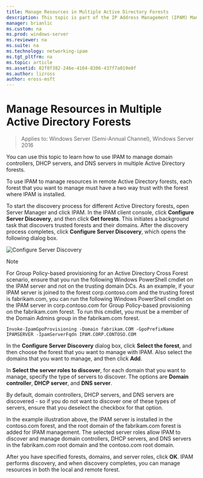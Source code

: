 ```yaml
---
title: Manage Resources in Multiple Active Directory Forests
description: This topic is part of the IP Address Management (IPAM) Management guide in Windows Server 2016.
manager: brianlic
ms.custom: na
ms.prod: windows-server
ms.reviewer: na
ms.suite: na
ms.technology: networking-ipam
ms.tgt_pltfrm: na
ms.topic: article
ms.assetid: 82f8f382-246e-4164-8306-437f7a019e0f
ms.author: lizross
author: eross-msft
---
```

# Manage Resources in Multiple Active Directory Forests

>Applies to: Windows Server (Semi-Annual Channel), Windows Server 2016

You can use this topic to learn how to use IPAM to manage domain controllers, DHCP servers, and DNS servers in multiple Active Directory forests.  
  
To use IPAM to manage resources in remote Active Directory forests, each forest that you want to manage must have a two way trust with the forest where IPAM is installed.  
  
To start the discovery process for different Active Directory forests, open Server Manager and click IPAM. In the IPAM client console, click **Configure Server Discovery**, and then click **Get forests**. This initiates a background task that discovers trusted forests and their domains. After the discovery process completes, click **Configure Server Discovery**, which opens the following dialog box.  
  
![Configure Server Discovery](../../media/Manage-Resources-in-Multiple-Active-Directory-Forests/ipam_serverdiscovery.jpg)  

>[!NOTE]
>For Group Policy\-based provisioning for an Active Directory Cross Forest scenario, ensure that you run the following Windows PowerShell cmdlet on the IPAM server and not on the trusting domain DCs. As an example, if your IPAM server is joined to the forest corp.contoso.com and the trusting forest is fabrikam.com, you can run the following Windows PowerShell cmdlet on the IPAM server in corp.contoso.com for Group Policy\-based provisioning on the fabrikam.com forest. To run this cmdlet, you must be a member of the Domain Admins group in the fabrikam.com forest.

    
    Invoke-IpamGpoProvisioning -Domain fabrikam.COM -GpoPrefixName IPAMSERVER -IpamServerFqdn IPAM.CORP.CONTOSO.COM
    

In the **Configure Server Discovery** dialog box, click **Select the forest**, and then choose the forest that you want to manage with IPAM. Also select the domains that you want to manage, and then click **Add**.

In **Select the server roles to discover**, for each domain that you want to manage, specify the type of servers to discover. The options are **Domain controller**, **DHCP server**, and **DNS server**.

By default, domain controllers, DHCP servers, and DNS servers are discovered - so if you do not want to discover one of these types of servers, ensure that you deselect the checkbox for that option.

In the example illustration above, the IPAM server is installed in the contoso.com forest, and the root domain of the fabrikam.com forest is added for IPAM management. The selected server roles allow IPAM to discover and manage domain controllers, DHCP servers, and DNS servers in the fabrikam.com root domain and the contoso.com root domain.

After you have specified forests, domains, and server roles, click **OK**. IPAM performs discovery, and when discovery completes, you can manage resources in both the local and remote forest.
